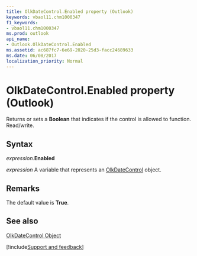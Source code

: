 ```yaml
---
title: OlkDateControl.Enabled property (Outlook)
keywords: vbaol11.chm1000347
f1_keywords:
- vbaol11.chm1000347
ms.prod: outlook
api_name:
- Outlook.OlkDateControl.Enabled
ms.assetid: ac687fc7-6e69-2020-25d3-facc24689633
ms.date: 06/08/2017
localization_priority: Normal
---
```



# OlkDateControl.Enabled property (Outlook)

Returns or sets a **Boolean** that indicates if the control is allowed to function. Read/write.


## Syntax

_expression_.**Enabled**

_expression_ A variable that represents an [OlkDateControl](Outlook.OlkDateControl.md) object.


## Remarks

The default value is **True**.


## See also


[OlkDateControl Object](Outlook.OlkDateControl.md)

[!include[Support and feedback](~/includes/feedback-boilerplate.md)]